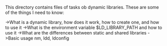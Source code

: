 This directory contains files of tasks ob dynamic libraries. These are some of the things I need to know:
 
->What is a dynamic library, how does it work, how to create one, and how to use it
->What is the environment variable $LD_LIBRARY_PATH and how to use it
->What are the differences between static and shared libraries
->Basic usage nm, ldd, ldconfig
